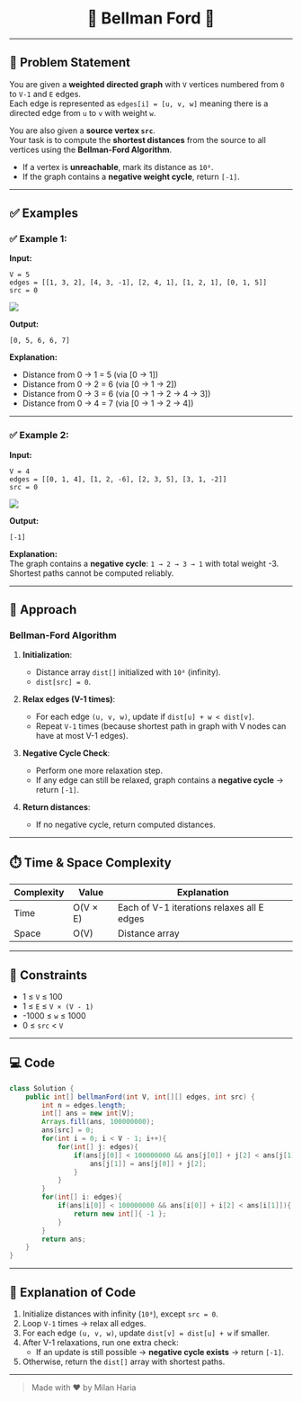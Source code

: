 <h1 align="center">🔔 Bellman Ford 🔔</h1>

---

## 📝 Problem Statement
You are given a **weighted directed graph** with `V` vertices numbered from `0` to `V-1` and `E` edges.  
Each edge is represented as `edges[i] = [u, v, w]` meaning there is a directed edge from `u` to `v` with weight `w`.  

You are also given a **source vertex `src`**.  
Your task is to compute the **shortest distances** from the source to all vertices using the **Bellman-Ford Algorithm**.

- If a vertex is **unreachable**, mark its distance as `10⁸`.  
- If the graph contains a **negative weight cycle**, return `[-1]`.  

---

## ✅ Examples

### ✅ Example 1:

**Input:**  
```
V = 5
edges = [[1, 3, 2], [4, 3, -1], [2, 4, 1], [1, 2, 1], [0, 1, 5]]
src = 0
```

<img src="https://media.geeksforgeeks.org/img-practice/prod/addEditProblem/893096/Web/Other/blobid0_1744455175.jpg"> </img>

**Output:**
```
[0, 5, 6, 6, 7]
```

**Explanation:**  
- Distance from 0 → 1 = 5 (via [0 → 1])  
- Distance from 0 → 2 = 6 (via [0 → 1 → 2])  
- Distance from 0 → 3 = 6 (via [0 → 1 → 2 → 4 → 3])  
- Distance from 0 → 4 = 7 (via [0 → 1 → 2 → 4])  

---

### ✅ Example 2:
**Input:**
```
V = 4
edges = [[0, 1, 4], [1, 2, -6], [2, 3, 5], [3, 1, -2]]
src = 0
```

<img src="https://media.geeksforgeeks.org/img-practice/prod/addEditProblem/893096/Web/Other/blobid1_1744455218.jpg"> </img>

**Output:**
```
[-1]
```

**Explanation:**  
The graph contains a **negative cycle**: `1 → 2 → 3 → 1` with total weight -3.  
Shortest paths cannot be computed reliably.

---

## 🧠 Approach

### Bellman-Ford Algorithm

1. **Initialization**:  
   - Distance array `dist[]` initialized with `10⁸` (infinity).  
   - `dist[src] = 0`.

2. **Relax edges (V-1 times)**:  
   - For each edge `(u, v, w)`, update if `dist[u] + w < dist[v]`.  
   - Repeat `V-1` times (because shortest path in graph with V nodes can have at most V-1 edges).

3. **Negative Cycle Check**:  
   - Perform one more relaxation step.  
   - If any edge can still be relaxed, graph contains a **negative cycle** → return `[-1]`.

4. **Return distances**:  
   - If no negative cycle, return computed distances.  

---

## ⏱️ Time & Space Complexity
| Complexity | Value | Explanation |
|------------|-------|-------------|
| Time       | O(V × E) | Each of V-1 iterations relaxes all E edges |
| Space      | O(V) | Distance array |

---

## 🎯 Constraints
- 1 ≤ `V` ≤ 100  
- 1 ≤ `E` ≤ `V × (V - 1)`  
- -1000 ≤ `w` ≤ 1000  
- 0 ≤ `src` < `V`  

---

## 💻 Code
```java
class Solution {
    public int[] bellmanFord(int V, int[][] edges, int src) {
        int n = edges.length;
        int[] ans = new int[V];
        Arrays.fill(ans, 100000000);
        ans[src] = 0;
        for(int i = 0; i < V - 1; i++){
            for(int[] j: edges){
                if(ans[j[0]] < 100000000 && ans[j[0]] + j[2] < ans[j[1]]){
                    ans[j[1]] = ans[j[0]] + j[2];
                }
            }
        }
        for(int[] i: edges){
            if(ans[i[0]] < 100000000 && ans[i[0]] + i[2] < ans[i[1]]){
                return new int[]{ -1 };
            }
        }
        return ans;
    }
}
```

---

## 📝 Explanation of Code

1. Initialize distances with infinity (`10⁸`), except `src = 0`.  
2. Loop `V-1` times → relax all edges.  
3. For each edge `(u, v, w)`, update `dist[v] = dist[u] + w` if smaller.  
4. After V-1 relaxations, run one extra check:  
   - If an update is still possible → **negative cycle exists** → return `[-1]`.  
5. Otherwise, return the `dist[]` array with shortest paths.

---

> Made with ❤️ by Milan Haria
